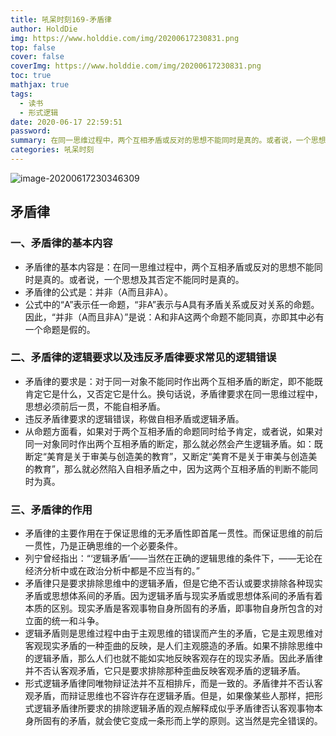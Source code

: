 ```yaml
---
title: 吼呆时刻169-矛盾律
author: HoldDie
img: https://www.holddie.com/img/20200617230831.png
top: false
cover: false
coverImg: https://www.holddie.com/img/20200617230831.png
toc: true
mathjax: true
tags:
  - 读书
  - 形式逻辑
date: 2020-06-17 22:59:51
password:
summary: 在同一思维过程中，两个互相矛盾或反对的思想不能同时是真的。或者说，一个思想及其否定不能同时是真的。
categories: 吼呆时刻
---
```


![image-20200617230346309](https://www.holddie.com/img/20200617230831.png)

## 矛盾律

### 一、矛盾律的基本内容

- 矛盾律的基本内容是：在同一思维过程中，两个互相矛盾或反对的思想不能同时是真的。或者说，一个思想及其否定不能同时是真的。
- 矛盾律的公式是：并非（A而且非A）。
- 公式中的“A”表示任一命题，“非A”表示与A具有矛盾关系或反对关系的命题。因此，“并非（A而且非A）”是说：A和非A这两个命题不能同真，亦即其中必有一个命题是假的。

### 二、矛盾律的逻辑要求以及违反矛盾律要求常见的逻辑错误

- 矛盾律的要求是：对于同一对象不能同时作出两个互相矛盾的断定，即不能既肯定它是什么，又否定它是什么。换句话说，矛盾律要求在同一思维过程中，思想必须前后一贯，不能自相矛盾。
- 违反矛盾律要求的逻辑错误，称做自相矛盾或逻辑矛盾。
- 从命题方面看，如果对于两个互相矛盾的命题同时给予肯定，或者说，如果对同一对象同时作出两个互相矛盾的断定，那么就必然会产生逻辑矛盾。如：既断定“美育是关于审美与创造美的教育”，又断定“美育不是关于审美与创造美的教育”，那么就必然陷入自相矛盾之中，因为这两个互相矛盾的判断不能同时为真。

### 三、矛盾律的作用

- 矛盾律的主要作用在于保证思维的无矛盾性即首尾一贯性。而保证思维的前后一贯性，乃是正确思维的一个必要条件。
- 列宁曾经指出：“‘逻辑矛盾’——当然在正确的逻辑思维的条件下，——无论在经济分析中或在政治分析中都是不应当有的。”
- 矛盾律只是要求排除思维中的逻辑矛盾，但是它绝不否认或要求排除各种现实矛盾或思想体系间的矛盾。因为逻辑矛盾与现实矛盾或思想体系间的矛盾有着本质的区别。现实矛盾是客观事物自身所固有的矛盾，即事物自身所包含的对立面的统一和斗争。
- 逻辑矛盾则是思维过程中由于主观思维的错误而产生的矛盾，它是主观思维对客观现实矛盾的一种歪曲的反映，是人们主观臆造的矛盾。如果不排除思维中的逻辑矛盾，那么人们也就不能如实地反映客观存在的现实矛盾。因此矛盾律并不否认客观矛盾，它只是要求排除那种歪曲反映客观矛盾的逻辑矛盾。
- 形式逻辑矛盾律同唯物辩证法并不互相排斥，而是一致的。矛盾律并不否认客观矛盾，而辩证思维也不容许存在逻辑矛盾。但是，如果像某些人那样，把形式逻辑矛盾律所要求的排除逻辑矛盾的观点解释成似乎矛盾律否认客观事物本身所固有的矛盾，就会使它变成一条形而上学的原则。这当然是完全错误的。